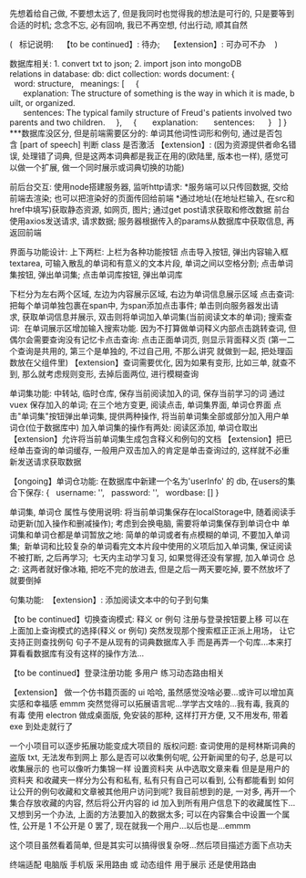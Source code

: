 先想着给自己做, 不要想太远了, 但是我同时也觉得我的想法是可行的, 只是要等到合适的时机;
念念不忘, 必有回响, 我已不再空想, 付出行动, 顺其自然

(
  标记说明: 
  【to be continued】: 待办; 
  【extension】: 可办可不办   
)

数据库相关:
1. convert txt to json;
2. import json into mongoDB
relations in database:
db: dict
collection: words
document:
{
  word: structure,
  meanings: [
    {
      explanation: The structure of something is the way in which it is made, built, or organized. 
      sentences: The typical family structure of Freud's patients involved two parents and two children.
    },
    {
      explanation:
      sentences: 
    }
  ]
}
***数据库没区分, 但是前端需要区分的: 单词其他词性词形和例句, 通过是否包含 [part of speech] 判断 class 是否激活
【extension】: (因为资源提供者命名错误, 处理错了词典, 但是这两本词典都是我正在用的(欧陆里, 版本也一样), 感觉可以做一个扩展, 做一个同时展示或词典切换的功能)


前后台交互:
使用node搭建服务器, 监听http请求:
*服务端可以只传回数据, 交给前端去渲染; 也可以把渲染好的页面传回给前端
*通过地址(在地址栏输入, 在src和href中填写)获取静态资源, 如网页, 图片; 通过get post请求获取和修改数据
前台使用axios发送请求, 请求数据;
服务器根据传入的params从数据库中获取信息, 再返回前端


界面与功能设计:
上下两栏:
上栏为各种功能按钮
点击导入按钮, 弹出内容输入框textarea, 可输入散乱的单词和有意义的文本片段, 单词之间以空格分割;
点击单词集按钮, 弹出单词集;
点击单词库按钮, 弹出单词库

下栏分为左右两个区域, 左边为内容展示区域, 右边为单词信息展示区域
点击查词:
把每个单词单独包裹在span中, 为span添加点击事件;
单击则向服务器发出请求, 获取单词信息并展示, 双击则将单词加入单词集(当前阅读文本的单词);
搜索查词: 
在单词展示区增加输入搜索功能. 因为不打算做单词释义内部点击跳转查词, 但偶尔会需要查询没有记忆卡点击查询:
点击正面单词页, 则显示背面释义页
(第一二个查询是共用的, 第三个是单独的, 不过自己用, 不那么讲究 就做到一起, 把处理函数放在父组件里)
【extension】查词需要优化, 因为如果有变形, 比如三单, 就查不到, 那么就考虑规则变形, 去掉后面两位, 进行模糊查询

<!-- 以下通过上栏点击按钮实现 -->
单词集功能: 中转站, 临时仓库, 保存当前阅读加入的词, 保存当前学习的词
通过 vuex 保存加入的单词; 在三个地方变更, 阅读点击, 单词集界面, 单词仓界面
点击"单词集"按钮弹出单词集, 提供两种操作, 将当前单词集全部或部分加入用户单词仓(位于数据库中)
加入单词集的操作有两处: 阅读区添加, 单词仓取出
【extension】允许将当前单词集生成包含释义和例句的文档
【extension】把已经单击查询的单词缓存, 一般用户双击加入的肯定是单击查询过的, 这样就不必重新发送请求获取数据 

【ongoing】单词仓功能:
在数据库中新建一个名为'userInfo' 的 db, 在users的集合下保存:
{
  username: '',
  password: '',
  wordbase: []
}

单词集, 单词仓 属性与使用说明:
将当前单词集保存在localStorage中, 随着阅读手动更新(加入操作和删减操作); 考虑到会换电脑, 需要将单词集保存到单词仓中
单词集和单词仓都是单词暂放之地:
简单的单词或者有点模糊的单词, 不要加入单词集; 
新单词和比较复杂的单词看完文本片段中使用的义项后加入单词集, 保证阅读不被打断, 之后再学习; 
七天内主动学习复习, 如果觉得还没有掌握, 加入单词仓
总之: 这两者就好像冰箱, 把吃不完的放进去, 但是之后一两天要吃掉, 要不然放坏了就要倒掉

句集功能: 
【extension】: 添加阅读文本中的句子到句集

【to be continued】切换查询模式: 释义 or 例句
注册与登录按钮要上移 可以在上面加上查询模式的选择(释义 or 例句)
突然发现那个搜索框正正派上用场， 让它支持正则查找例句
句子不是从现有的词典数据库入手 而是再弄一个句库...本来打算看看数据库有没有这样的操作方法...

【to be continued】登录注册功能 多用户 练习动态路由相关

【extension】
做一个仿书籍页面的 ui 哈哈, 虽然感觉没啥必要...或许可以增加真实感和幸福感
emmm 突然觉得可以拓展语言呢...学学古文啥的...我有毒, 我真的有毒
使用 electron 做成桌面版, 免安装的那种, 这样打开方便, 又不用发布, 带着 exe 到处走就行了

一个小项目可以逐步拓展功能变成大项目的
版权问题: 查词使用的是柯林斯词典的盗版 txt, 无法发布到网上
那么是否可以收集例句呢, 公开新闻里的句子, 总是可以收集展示的
也可以像听力集锦一样 设置资料夹 从中选取文章来看 但是是用户的资料夹 和收藏夹一样分为公有和私有, 私有只有自己可以看到, 公有都能看到
如何让公开的例句收藏和文章被其他用户访问到呢?
我目前想到的是, 一对多, 再开一个集合存放收藏的内容, 然后将公开内容的 id 加入到所有用户信息下的收藏属性下...
又想到另一个办法, 上面的方法要加入的数据太多; 可以在内容集合中设置一个属性, 公开是 1 不公开是 0
罢了, 现在就我一个用户...以后也是...emmm

这个项目虽然看着简单, 但是其实可以搞得很复杂呀...然后项目描述方面下点功夫

终端适配
电脑版 手机版
采用路由 或 动态组件
用于展示 还是使用路由